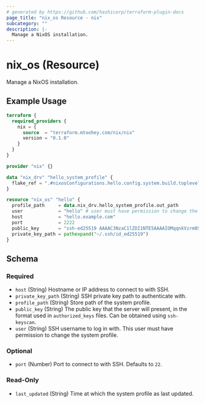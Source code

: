 ```yaml
---
# generated by https://github.com/hashicorp/terraform-plugin-docs
page_title: "nix_os Resource - nix"
subcategory: ""
description: |-
  Manage a NixOS installation.
---
```


# nix_os (Resource)

Manage a NixOS installation.

## Example Usage

```terraform
terraform {
  required_providers {
    nix = {
      source  = "terraform.mtoohey.com/nix/nix"
      version = "0.1.0"
    }
  }
}

provider "nix" {}

data "nix_drv" "hello_system_profile" {
  flake_ref = ".#nixosConfigurations.hello.config.system.build.toplevel"
}

resource "nix_os" "hello" {
  profile_path     = data.nix_drv.hello_system_profile.out_path
  user             = "hello" # user must have permission to change the system profile
  host             = "hello.example.com"
  port             = 2222
  public_key       = "ssh-ed25519 AAAAC3NzaC1lZDI1NTE5AAAAIOMqqnkVzrm0SdG6UOoqKLsabgH5C9okWi0dh2l9GKJl"
  private_key_path = pathexpand("~/.ssh/id_ed25519")
}
```

<!-- schema generated by tfplugindocs -->
## Schema

### Required

- `host` (String) Hostname or IP address to connect to with SSH.
- `private_key_path` (String) SSH private key path to authenticate with.
- `profile_path` (String) Store path of the system profile.
- `public_key` (String) The public key that the server will present, in the format used in `authorized_keys` files. Can be obtained using `ssh-keyscan`.
- `user` (String) SSH username to log in with. This user must have permission to change the system profile.

### Optional

- `port` (Number) Port to connect to with SSH. Defaults to `22`.

### Read-Only

- `last_updated` (String) Time at which the system profile as last updated.


